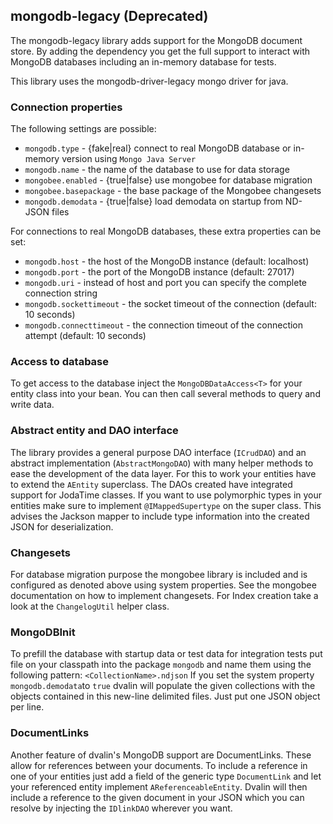 ## mongodb-legacy (Deprecated)

The mongodb-legacy library adds support for the MongoDB document store. By adding the dependency you get the 
full support to interact with MongoDB databases including an in-memory database for tests.

This library uses the mongodb-driver-legacy mongo driver for java.

### Connection properties

The following settings are possible:

* `mongodb.type` - {fake|real} connect to real MongoDB database or in-memory version using `Mongo Java Server`
* `mongodb.name` - the name of the database to use for data storage
* `mongobee.enabled` - {true|false} use mongobee for database migration
* `mongobee.basepackage` - the base package of the Mongobee changesets
* `mongodb.demodata` - {true|false} load demodata on startup from ND-JSON files

For connections to real MongoDB databases, these extra properties can be set:

* `mongodb.host` - the host of the MongoDB instance (default: localhost)
* `mongodb.port` - the port of the MongoDB instance (default: 27017)
* `mongodb.uri` - instead of host and port you can specify the complete connection string
* `mongodb.sockettimeout` - the socket timeout of the connection (default: 10 seconds)
* `mongodb.connecttimeout` - the connection timeout of the connection attempt (default: 10 seconds)

### Access to database

To get access to the database inject the `MongoDBDataAccess<T>` for your entity class into your bean.
You can then call several methods to query and write data.

### Abstract entity and DAO interface

The library provides a general purpose DAO interface (`ICrudDAO`) and an abstract implementation
(`AbstractMongoDAO`) with many helper methods to ease the development of the data layer. For this to 
work your entities have to extend the `AEntity` superclass. The DAOs created have integrated support 
for JodaTime classes. If you want to use polymorphic types in your entities make sure to implement 
`@IMappedSupertype` on the super class. This advises the Jackson mapper to include type information 
into the created JSON for deserialization. 

### Changesets

For database migration purpose the mongobee library is included and is configured as denoted above 
using system properties. See the mongobee documentation on how to implement changesets. 
For Index creation take a look at the `ChangelogUtil` helper class.

### MongoDBInit

To prefill the database with startup data or test data for integration tests put file on your classpath 
into the package `mongodb` and name them using the following pattern: `<CollectionName>.ndjson`
If you set the system property `mongodb.demodata`to `true` dvalin will populate the given collections 
with the objects contained in this new-line delimited files. Just put one JSON object per line. 

### DocumentLinks

Another feature of dvalin's MongoDB support are DocumentLinks. These allow for references between your 
documents. To include a reference in one of your entities just add a field of the generic type 
`DocumentLink` and let your referenced entity implement `AReferenceableEntity`. 
Dvalin will then include a reference to the given document in your JSON which you can resolve 
by injecting the `IDlinkDAO` wherever you want.
